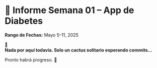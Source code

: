 # 📅 Informe Semana 01 – App de Diabetes

**Rango de Fechas:** Mayo 5–11, 2025

🌵  
**Nada por aquí todavía. Solo un cactus solitario esperando commits...**

Pronto habrá progreso. 🌱
